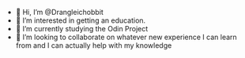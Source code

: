 - 👋 Hi, I’m @Drangleichobbit
- 👀 I’m interested in getting an education.
- 🌱 I’m currently studying the Odin Project
- 💞️ I’m looking to collaborate on whatever new experience I can learn from and I can actually help with my knowledge

<!---
Drangleichobbit/Drangleichobbit is a ✨ special ✨ repository because its `README.md` (this file) appears on your GitHub profile.
You can click the Preview link to take a look at your changes.
--->
